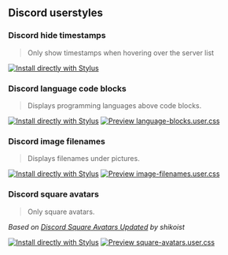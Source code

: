 ## Discord userstyles

### Discord hide timestamps
> Only show timestamps when hovering over the server list

[![Install directly with Stylus](https://img.shields.io/badge/Install%20directly%20with-Stylus-00adad.svg)](https://ewasion.github.io/userstyles/discord/hide-timestamps.user.css)

### Discord language code blocks
> Displays programming languages above code blocks.

[![Install directly with Stylus](https://img.shields.io/badge/Install%20directly%20with-Stylus-00adad.svg)](https://ewasion.github.io/userstyles/discord/language-blocks.user.css)
[![Preview language-blocks.user.css](https://img.shields.io/badge/Preview-language--blocks.user.css-00adad.svg)](https://ewasion.github.io/userstyles/discord/language-blocks.preview.png)

### Discord image filenames
> Displays filenames under pictures.

[![Install directly with Stylus](https://img.shields.io/badge/Install%20directly%20with-Stylus-00adad.svg)](https://ewasion.github.io/userstyles/discord/image-filenames.user.css)
[![Preview image-filenames.user.css](https://img.shields.io/badge/Preview-image--filenames.user.css-00adad.svg)](https://ewasion.github.io/userstyles/discord/image-filenames.preview.png)

### Discord square avatars
> Only square avatars.

*Based on [Discord Square Avatars Updated](https://userstyles.org/styles/151930/discord-square-avatars-updated) by shikoist*

[![Install directly with Stylus](https://img.shields.io/badge/Install%20directly%20with-Stylus-00adad.svg)](https://ewasion.github.io/userstyles/discord/square-avatars.user.css)
[![Preview square-avatars.user.css](https://img.shields.io/badge/Preview-square--avatars.user.css-00adad.svg)](https://ewasion.github.io/userstyles/discord/square-avatars.preview.jpg)
